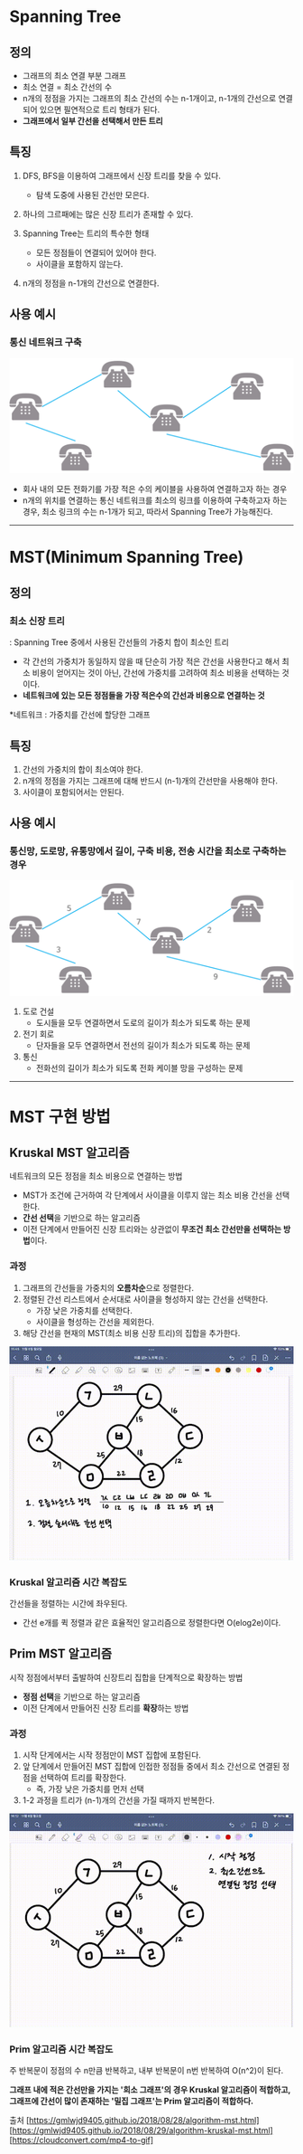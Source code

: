 # Spanning Tree

## 정의
- 그래프의 최소 연결 부분 그래프
- 최소 연결 = 최소 간선의 수
- n개의 정점을 가지는 그래프의 최소 간선의 수는 n-1개이고, n-1개의 간선으로 연결되어 있으면 필연적으로 트리 형태가 된다.
- **그래프에서 일부 간선을 선택해서 만든 트리**

## 특징
1. DFS, BFS을 이용하여 그래프에서 신장 트리를 찾을 수 있다.
    - 탐색 도중에 사용된 간선만 모은다.

2. 하나의 그르패에는 많은 신장 트리가 존재할 수 있다.
3. Spanning Tree는 트리의 특수한 형태
    - 모든 정점들이 연결되어 있어야 한다.
    - 사이클을 포함하지 않는다.
4. n개의 정점을 n-1개의 간선으로 연결한다.

## 사용 예시

### 통신 네트워크 구축

![Alt text](images/image-9.png)

- 회사 내의 모든 전화기를 가장 적은 수의 케이블을 사용하여 연결하고자 하는 경우
- n개의 위치를 연결하는 통신 네트워크를 최소의 링크를 이용하여 구축하고자 하는 경우, 최소 링크의 수는 n-1개가 되고, 따라서 Spanning Tree가 가능해진다.

---

# MST(Minimum Spanning Tree)

## 정의
### 최소 신장 트리
: Spanning Tree 중에서 사용된 간선들의 가중치 합이 최소인 트리

- 각 간선의 가중치가 동일하지 않을 때 단순히 가장 적은 간선을 사용한다고 해서 최소 비용이 얻어지는 것이 아닌, 간선에 가중치를 고려하여 최소 비용을 선택하는 것이다.
- **네트워크에 있는 모든 정점들을 가장 적은수의 간선과 비용으로 연결하는 것**

*네트워크 : 가중치를 간선에 할당한 그래프

## 특징
1. 간선의 가중치의 합이 최소여야 한다.
2. n개의 정점을 가지는 그래프에 대해 반드시 (n-1)개의 간선만을 사용해야 한다.
3. 사이클이 포함되어서는 안된다.

## 사용 예시

### 통신망, 도로망, 유통망에서 길이, 구축 비용, 전송 시간을 최소로 구축하는 경우
![Alt text](images/image-10.png)
1. 도로 건설
    - 도시들을 모두 연결하면서 도로의 길이가 최소가 되도록 하는 문제
2. 전기 회로
    - 단자들을 모두 연결하면서 전선의 길이가 최소가 되도록 하는 문제
3. 통신
    - 전화선의 길이가 최소가 되도록 전화 케이블 망을 구성하는 문제 

---

# MST 구현 방법

## Kruskal MST 알고리즘
네트워크의 모든 정점을 최소 비용으로 연결하는 방법

- MST가 조건에 근거하여 각 단계에서 사이클을 이루지 않는 최소 비용 간선을 선택한다.
- **간선 선택**을 기반으로 하는 알고리즘
- 이전 단계에서 만들어진 신장 트리와는 상관없이 **무조건 최소 간선만을 선택하는 방법**이다.

### 과정
1. 그래프의 간선들을 가중치의 **오름차순**으로 정렬한다.
2. 정렬된 간선 리스트에서 순서대로 사이클을 형성하지 않는 간선을 선택한다.
    - 가장 낮은 가중치를 선택한다. 
    - 사이클을 형성하는 간선을 제외한다.
3. 해당 간선을 현재의 MST(최소 비용 신장 트리)의 집합을 추가한다.

![Alt text](images/KruskalAlgorithm.gif)

### Kruskal 알고리즘 시간 복잡도
간선들을 정렬하는 시간에 좌우된다.
- 간선 e개를 퀵 정렬과 같은 효율적인 알고리즘으로 정렬한다면 O(elog2e)이다.

## Prim MST 알고리즘
시작 정점에서부터 출발하여 신장트리 집합을 단계적으로 확장하는 방법

- **정점 선택**을 기반으로 하는 알고리즘
- 이전 단계에서 만들어진 신장 트리를 **확장**하는 방법

### 과정
1. 시작 단게에서는 시작 정점만이 MST 집합에 포함된다.
2. 앞 단계에서 만들어진 MST 집합에 인접한 정점들 중에서 최소 간선으로 연결된 정점을 선택하여 트리를 확장한다.
    - 즉, 가장 낮은 가중치를 먼저 선택
3. 1-2 과정을 트리가 (n-1)개의 간선을 가질 때까지 반복한다.

![Alt text](images/PrimAlgorithm.gif)

### Prim 알고리즘 시간 복잡도
주 반복문이 정점의 수 n만큼 반복하고, 내부 반복문이 n번 반복하여 O(n^2)이 된다.

**그래프 내에 적은 간선만을 가지는 '희소 그래프'의 경우 Kruskal 알고리즘이 적합하고, 그래프에 간선이 많이 존재하는 '밀집 그래프'는 Prim 알고리즘이 적합하다.**

출처
[https://gmlwjd9405.github.io/2018/08/28/algorithm-mst.html]
[https://gmlwjd9405.github.io/2018/08/29/algorithm-kruskal-mst.html]
[https://cloudconvert.com/mp4-to-gif]